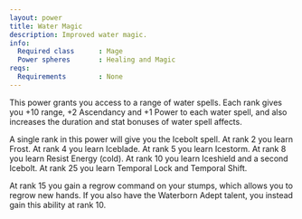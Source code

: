```yaml
---
layout: power
title: Water Magic
description: Improved water magic.
info:
  Required class      : Mage
  Power spheres       : Healing and Magic
reqs:
  Requirements        : None
---
```


This power grants you access to a range of water spells.  Each rank gives you
+10 range, +2 Ascendancy and +1 Power to each water spell, and also increases
the duration and stat bonuses of water spell affects.

A single rank in this power will give you the Icebolt spell.  At rank 2 you
learn Frost.  At rank 4 you learn Iceblade.  At rank 5 you learn Icestorm.  At
rank 8 you learn Resist Energy (cold).  At rank 10 you learn Iceshield and a
second Icebolt.  At rank 25 you learn Temporal Lock and Temporal Shift.

At rank 15 you gain a regrow command on your stumps, which allows you to regrow
new hands.  If you also have the Waterborn Adept talent, you instead gain this
ability at rank 10.
